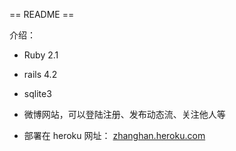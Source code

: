 == README ==

介绍：

* Ruby 2.1

* rails 4.2

* sqlite3

* 微博网站，可以登陆注册、发布动态流、关注他人等

* 部署在 heroku 网址： <a href ="http://zhanghan.heroku.com">zhanghan.heroku.com</a>


